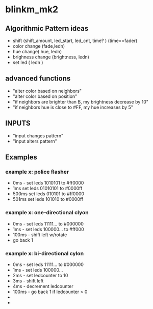 blinkm_mk2
==========


## Algorithmic Pattern ideas

* shift (shift_amount, led_start, led_cnt, time? ) (time==fader)
* color change (fade,ledn)
* hue change( hue, ledn)
* brighness change (brightness, ledn)
* set led ( ledn )

## advanced functions
* "alter color based on neighbors"
* "alter color based on position"
* "if neighbors are brighter than B, my brightness decrease by 10"
* "if neighbors hue is close to #FF, my hue increases by 5"


## INPUTS
* "input changes pattern"
* "input alters pattern"



## Examples

### example x: police flasher
- 0ms - set leds 1010101 to #ff0000
- 1ms set leds 01010101 to #0000ff
- 500ms set leds 010101 to #ff0000
- 501ms set leds 101010 to #0000ff


### example x: one-directional clyon
- 0ms - set leds 11111... to #000000
- 1ms - set leds 100000... to #ff000
- 100ms - shift left w/rotate
- go back 1

###  example x: bi-directional cylon
- 0ms - set leds 11111... to #000000
- 1ms - set leds 100000...
- 2ms - set ledcounter to 10
- 3ms - shift left
- 4ms - decrement ledcounter
- 100ms - go back 1 if ledcounter > 0
-
-
